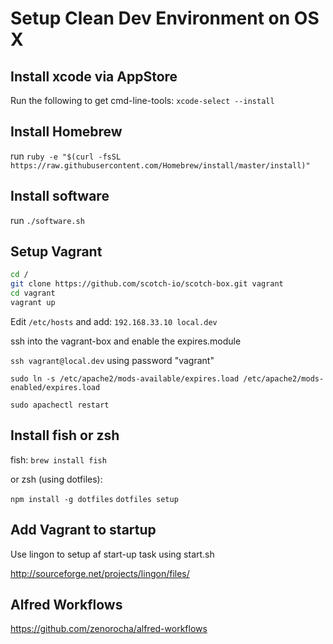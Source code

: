 # Setup Clean Dev Environment on OS X

## Install xcode via AppStore
Run the following to get cmd-line-tools:
``xcode-select --install``

## Install Homebrew
run ``ruby -e "$(curl -fsSL https://raw.githubusercontent.com/Homebrew/install/master/install)"``
## Install software
run ``./software.sh``

## Setup Vagrant
```sh
cd /
git clone https://github.com/scotch-io/scotch-box.git vagrant
cd vagrant
vagrant up
```

Edit ``/etc/hosts`` and add:
``192.168.33.10 local.dev``

ssh into the vagrant-box and enable the expires.module

``ssh vagrant@local.dev`` using password "vagrant"

``sudo ln -s /etc/apache2/mods-available/expires.load /etc/apache2/mods-enabled/expires.load``

``sudo apachectl restart``

## Install fish or zsh
fish:
``brew install fish``

or zsh (using dotfiles):

``npm install -g dotfiles``
``dotfiles setup``

## Add Vagrant to startup
Use lingon to setup af start-up task using start.sh

http://sourceforge.net/projects/lingon/files/

## Alfred Workflows
https://github.com/zenorocha/alfred-workflows